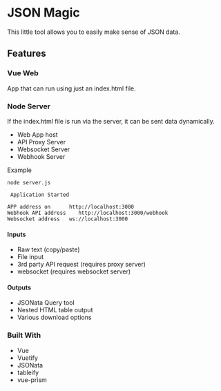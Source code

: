 # JSON Magic 

This little tool allows you to easily make sense of JSON data. 

## Features

### Vue Web 
App that can run using just an index.html file. 

### Node Server 

If the index.html file is run via the server, it can be sent data dynamically.

- Web App host
- API Proxy Server
- Websocket Server
- Webhook Server

Example

```
node server.js

 Application Started 

APP address on      http://localhost:3000
Webhook API address    http://localhost:3000/webhook
Websocket address   ws://localhost:3000

```

#### Inputs
- Raw text (copy/paste)
- File input
- 3rd party API request (requires proxy server)
- websocket (requires websocket server)

#### Outputs
- JSONata Query tool
- Nested HTML table output
- Various download options


### Built With

- Vue
- Vuetify
- JSONata
- tableify
- vue-prism



